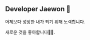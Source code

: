 ## Developer Jaewon 👋

<!--
**zzezzee/zzezzee** is a ✨ _special_ ✨ repository because its `README.md` (this file) appears on your GitHub profile.

Here are some ideas to get you started:

- 🔭 I’m currently working on ...
- 🌱 I’m currently learning ...
- 👯 I’m looking to collaborate on ...
- 🤔 I’m looking for help with ...
- 💬 Ask me about ...
- 📫 How to reach me: ...
- 😄 Pronouns: ...
- ⚡ Fun fact: ...
-->

어제보다 성장한 내가 되기 위해 노력합니다.

새로운 것을 좋아합니다👏🏻.
